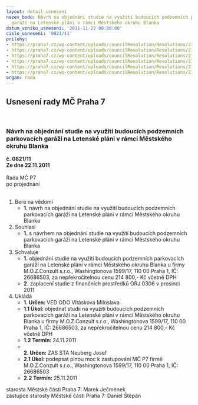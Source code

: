 ```yaml
---
layout: detail_usneseni
nazev_bodu: Návrh na objednání studie na využití budoucích podzemních parkovacích
  garáží na Letenské pláni v rámci Městského okruhu Blanka
datum_vzniku_usneseni: '2011-11-22 00:00:00'
cislo_usneseni: '0821/11'
prilohy:
- https://praha7.cz/wp-content/uploads/councilResolution/Resolutions/21204/54-11-nab%c3%addka_gar%c3%a1%c5%bee_letn%c3%a1_1.jpg
- https://praha7.cz/wp-content/uploads/councilResolution/Resolutions/21204/54-11-nab%c3%addka_gar%c3%a1%c5%bee_letn%c3%a1_2.jpg
- https://praha7.cz/wp-content/uploads/councilResolution/Resolutions/21204/54-11-nab%c3%addka_gar%c3%a1%c5%bee_letn%c3%a1_3.jpg
- https://praha7.cz/wp-content/uploads/councilResolution/Resolutions/21204/54-11-pln%c3%a1_moc_moz.doc
- https://praha7.cz/wp-content/uploads/councilResolution/Resolutions/21204/54-11-objedn%c3%a1vka_moz_conzult.doc
- https://praha7.cz/wp-content/uploads/councilResolution/Resolutions/21204/54-11-komise14.doc
organ: rada
---
```

<div id="ucUsn_pList" class="usn">
	<span><h2>Usnesení rady MČ Praha 7 </h2>
<br></span><div class="standBody">
<span><h3>Návrh na objednání studie na využití budoucích podzemních parkovacích garáží na Letenské pláni v rámci Městského okruhu Blanka</h3></span><div class="center">
		<strong>č. 0821/11</strong><br>
	</div>
<div class="center">
		<strong>Ze dne 22.11.2011</strong><br><br>
	</div>Rada MČ P7<br> po projednání<br><br><ol>
<li>Bere na vědomí<ul><li>
<strong>1.</strong> návrh na objednání studie na využití budoucích podzemních parkovacích garáží na Letenské pláni v rámci Městského okruhu Blanka  </li></ul>
</li>
<li>Souhlasí<ul><li>
<strong>1.</strong> s návrhem na objednání studie na využití budoucích podzemních parkovacích garáží na Letenské pláni v rámci Městského okruhu Blanka  </li></ul>
</li>
<li>Schvaluje<ul>
<li>
<strong>1.</strong> objednání studie na využití budoucích podzemních parkovacích garáží na Letenské pláni v rámci Městského okruhu Blanka u firmy M.O.Z.Conzult s.r.o., Washingtonova 1599/17, 110 00  Praha 1, IČ: 26686503, za nepřekročitelnou cenu 214 800,- Kč  včetně DPH </li>
<li>
<strong>2.</strong> zaplacení studie z finančních prostředků ORJ 0306 v prosinci 2011 </li>
</ul>
</li>
<li>Ukládá<ul>
<li>
<strong>1. Určen: </strong>VED ODO Vitásková Miloslava</li>
<li>
<strong>1.1 Úkol: </strong>objednat studii na využití budoucích podzemních parkovacích garáží na Letenské pláni v rámci Městského okruhu Blanka u firmy M.O.Z.Conzult s.r.o., Washingtonova 1599/17, 110 00  Praha 1, IČ: 26686503, za nepřekročitelnou cenu 214 800,- Kč včetně DPH </li>
<li>
<strong>1.2 Termín: </strong>24.11.2011</li>
<li>
<strong><br>2. Určen: </strong>ZAS STA Neuberg Josef</li>
<li>
<strong>2.1 Úkol: </strong>podepsat plnou moc k zastupování MČ P7 firmě M.O.Z.Conzult s.r.o., Washingtonova 1599/17, 110 00  Praha 1, IČ: 26686503 </li>
<li>
<strong>2.2 Termín: </strong>25.11.2011</li>
</ul>
</li>
</ol>starosta Městské části Praha 7: Marek Ječmének<br>zástupce starosty Městské části Praha 7: Daniel Štěpán 
</div>
</div>